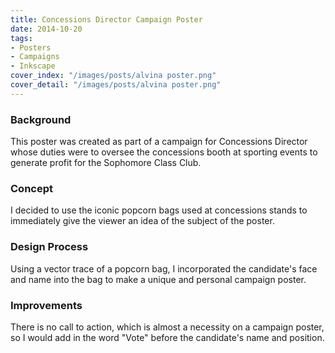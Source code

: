 ```yaml
---
title: Concessions Director Campaign Poster
date: 2014-10-20
tags:
- Posters
- Campaigns
- Inkscape
cover_index: "/images/posts/alvina poster.png"
cover_detail: "/images/posts/alvina poster.png"
---
```

### Background
This poster was created as part of a campaign for Concessions Director whose duties were to oversee the concessions booth at sporting events to generate profit for the Sophomore Class Club.

### Concept
I decided to use the iconic popcorn bags used at concessions stands to immediately give the viewer an idea of the subject of the poster.

### Design Process
Using a vector trace of a popcorn bag, I incorporated the candidate's face and name into the bag to make a unique and personal campaign poster.

### Improvements
There is no call to action, which is almost a necessity on a campaign poster, so I would add in the word "Vote" before the candidate's name and position.